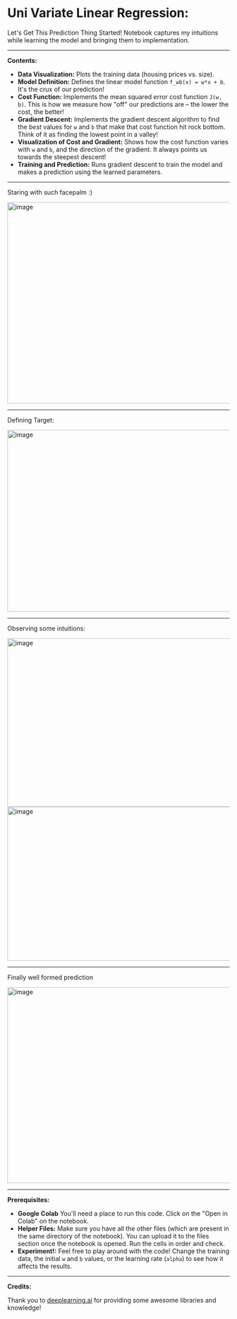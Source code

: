 # Uni Variate Linear Regression:

Let's Get This Prediction Thing Started! Notebook captures my intuitions while learning the model and bringing them to implementation.

---
**Contents:**

- **Data Visualization:** Plots the training data (housing prices vs. size).
- **Model Definition:** Defines the linear model function `f_wb(x) = w*x + b`. It's the crux of our prediction!
- **Cost Function:** Implements the mean squared error cost function `J(w, b)`. This is how we measure how "off" our predictions are – the lower the cost, the better!
- **Gradient Descent:** Implements the gradient descent algorithm to find the *best* values for `w` and `b` that make that cost function hit rock bottom. Think of it as finding the lowest point in a valley!
- **Visualization of Cost and Gradient:** Shows how the cost function varies with `w` and `b`, and the direction of the gradient. It always points us towards the steepest descent!
- **Training and Prediction:** Runs gradient descent to train the model and makes a prediction using the learned parameters.
----

Staring with such facepalm :)

<img width="571" height="455" alt="image" src="https://github.com/user-attachments/assets/37d6bcde-6cc1-484f-aebc-4b26de0124ee" />

---

Defining Target:

<img width="811" height="411" alt="image" src="https://github.com/user-attachments/assets/b71dde90-9033-4488-a7d4-abc5b57b42f8" />

---

Observing some intuitions:

<img width="980" height="381" alt="image" src="https://github.com/user-attachments/assets/6c27fe06-5ca3-4456-8e52-cd5d9f30e1c4" />
<img width="706" height="348" alt="image" src="https://github.com/user-attachments/assets/0863ff42-6c2c-4ea5-812e-af83de5f017c" />

---

Finally well formed prediction

<img width="560" height="443" alt="image" src="https://github.com/user-attachments/assets/8a7ca43b-4f3d-4cb2-a331-9433c460804a" />

---

**Prerequisites:**

- **Google Colab** You'll need a place to run this code. Click on the "Open in Colab" on the notebook.
- **Helper Files:** Make sure you have all the other files (which are present in the same directory of the notebook). You can upload it to the files section once the notebook is opened. Run the cells in order and check.
- **Experiment!:** Feel free to play around with the code! Change the training data, the initial `w` and `b` values, or the learning rate (`alpha`) to see how it affects the results.

---

**Credits:**

Thank you to [deeplearning.ai](https://www.deeplearning.ai/) for providing some awesome libraries and knowledge!
